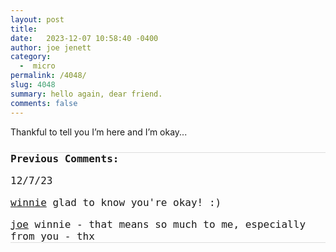 ```yaml
---
layout: post
title:  
date:   2023-12-07 10:58:40 -0400
author: joe jenett
category:
  -  micro
permalink: /4048/
slug: 4048
summary: hello again, dear friend.
comments: false
---
```

Thankful to tell you I’m here and I’m okay...

<a style="display:none;" href="https://brid.gy/publish/mastodon"><small>(cross-posted to mastodon)</small></a>

<p style="font-family: 'iA Writer Mono', monospace;font-weight:600;font-size:16px;border-top:1px solid #ddd;margin-top:24px;">
Previous Comments:
</p>

<p style="font-family: 'iA Writer Mono', monospace;font-weight:500;font-size:16px;">12/7/23</p>
<p style="font-family: 'iA Writer Mono', monospace;font-size:16px;"><a href="https://winnielim.org/">winnie</a>
glad to know you're okay! :)
</p>
<p style="font-family: 'iA Writer Mono', monospace;font-size:16px;border-bottom:1px solid #ddd;"><a href="https://simply.joejenett.com/">joe</a>
winnie - that means so much to me, especially from you - thx
</p>
